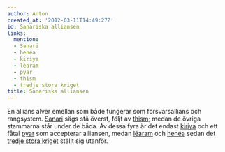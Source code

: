 ```yaml
---
author: Anton
created_at: '2012-03-11T14:49:27Z'
id: Sanariska alliansen
links:
  mention:
  - Sanari
  - henéa
  - kiriya
  - léaram
  - pyar
  - thism
  - tredje stora kriget
title: Sanariska alliansen
---
```


En allians alver emellan som både fungerar som försvarsallians och rangsystem. [Sanari] sägs stå
överst, följt av [thism]; medan de övriga stammarna står under de båda. Av dessa fyra är det endast
[kiriya] och ett fåtal [pyar] som accepterar alliansen, medan [léaram] och [henéa] sedan det [tredje
stora kriget] ställt sig utanför.

  [Sanari]: Sanari
  [thism]: thism
  [kiriya]: kiriya
  [pyar]: pyar
  [léaram]: léaram
  [henéa]: henéa
  [tredje stora kriget]: tredje_stora_kriget
